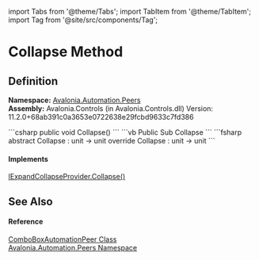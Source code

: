 import Tabs from '@theme/Tabs'; 
import TabItem from '@theme/TabItem'; 
import Tag from '@site/src/components/Tag'; 

# Collapse Method




## Definition
**Namespace:** <a href="N_Avalonia_Automation_Peers">Avalonia.Automation.Peers</a>  
**Assembly:** Avalonia.Controls (in Avalonia.Controls.dll) Version: 11.2.0+68ab391c0a3653e0722638e29fcbd9633c7fd386

<Tabs groupId="api-code-preview">
<TabItem value="csharp" label="C#">
```csharp
public void Collapse()
```
</TabItem>
<TabItem value="vb" label="VB">
```vb
Public Sub Collapse
```
</TabItem>
<TabItem value="fsharp" label="F#">
```fsharp
abstract Collapse : unit -> unit 
override Collapse : unit -> unit 
```
</TabItem>
</Tabs>



#### Implements
<a href="M_Avalonia_Automation_Provider_IExpandCollapseProvider_Collapse">IExpandCollapseProvider.Collapse()</a>  


## See Also


#### Reference
<a href="T_Avalonia_Automation_Peers_ComboBoxAutomationPeer">ComboBoxAutomationPeer Class</a>  
<a href="N_Avalonia_Automation_Peers">Avalonia.Automation.Peers Namespace</a>  
